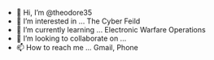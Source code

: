- 👋 Hi, I’m @theodore35
- 👀 I’m interested in ... The Cyber Feild
- 🌱 I’m currently learning ... Electronic Warfare Operations
- 💞️ I’m looking to collaborate on ... 
- 📫 How to reach me ... Gmail, Phone

<!---
theodore35/theodore35 is a ✨ special ✨ repository because its `README.md` (this file) appears on your GitHub profile.
You can click the Preview link to take a look at your changes.
--->
